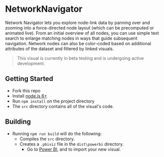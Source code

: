 # NetworkNavigator

Network Navigator lets you explore node-link data by panning over and zooming into a force-directed node layout (which can be precomputed or animated live). From an initial overview of all nodes, you can use simple text search to enlarge matching nodes in ways that guide subsequent navigation. Network nodes can also be color-coded based on additional attributes of the dataset and filtered by linked visuals.

> This visual is currently in beta testing and is undergoing active development.

## Getting Started
* Fork this repo
* Install [node.js 6+](https://nodejs.org)
* Run `npm install` on the project directory
* The `src` directory contains all of the visual's code.

## Building
* Running `npm run build` will do the following:
  * Compiles the `src` directory.
  * Creates a `.pbiviz` file in the `dist\powerbi` directory.
    * Go to [Power BI](https://app.powerbi.com/), and to import your new visual.
